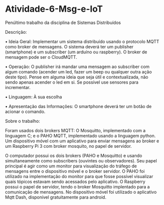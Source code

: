 # Atividade-6-Msg-e-IoT
Penúltimo trabalho da disciplina de Sistemas Distribuídos

Descrição:

• Ideia Geral: Implementar um sistema distribuído usando o protocolo MQTT como broker de mensagens. O sistema deverá ter um publisher (smartphone) e um subscriber (um arduíno ou raspberry). O broker de mensagem pode ser o CloudMQTT.

• Operação: O publisher irá mandar uma mensagem ao subscriber com algum comando (acender um led, fazer um beep ou qualquer outra ação deste tipo). Pense em alguma ideia que seja útil e contextualizada, não sendo apenas acender o led em si. Se possível use sensores para incrementar.

• Linguagem: À sua escolha

• Apresentação das Informações: O smartphone deverá ter um botão de acionar o comando.

Sobre o trabalho:

Foram usados dois brokers MQTT: O Mosquitto, implementado com a linguagem C; e o PAHO MQTT, implementado usando a linguagem python. Um dispositivo móvel com um aplicativo para enviar mensagens ao broker e um Raspberry Pi 3 com broker mosquito, no papel de servidor.

 
O computador possui os dois brokers (PAHO e Mosquitto) e usando simultaneamente como subscribers (ouvintes ou observadores). Seu papel principal é agir como um monitor para visualização do tráfego de mensagens entre o dispositivo móvel e o broker servidor. O PAHO foi utilizado na implementação do monitor para que fosse possível visualizar quais tópicos estavam sendo acessados pelo aplicativo.
O Raspberry possui o papel de servidor, tendo o broker Mosquitto implentado para a comunicação de mensagens.
No dispositivo móvel foi utilizado o aplicativo Mqtt Dash, disponível gratuitamente para android.

